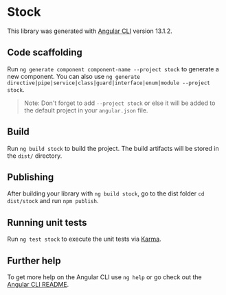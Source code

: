 # Stock

This library was generated with [Angular CLI](https://github.com/angular/angular-cli) version 13.1.2.

## Code scaffolding

Run `ng generate component component-name --project stock` to generate a new component. You can also use `ng generate directive|pipe|service|class|guard|interface|enum|module --project stock`.
> Note: Don't forget to add `--project stock` or else it will be added to the default project in your `angular.json` file. 

## Build

Run `ng build stock` to build the project. The build artifacts will be stored in the `dist/` directory.

## Publishing

After building your library with `ng build stock`, go to the dist folder `cd dist/stock` and run `npm publish`.

## Running unit tests

Run `ng test stock` to execute the unit tests via [Karma](https://karma-runner.github.io).

## Further help

To get more help on the Angular CLI use `ng help` or go check out the [Angular CLI README](https://github.com/angular/angular-cli/blob/master/README.md).
